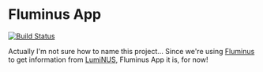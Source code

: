 # Fluminus App

[![Build Status](https://travis-ci.com/fluminus/fluminus_app.svg?branch=master)](https://travis-ci.com/fluminus/fluminus_app)

Actually I'm not sure how to name this project... Since we're using [Fluminus](https://github.com/indocomsoft/fluminus) to get information from [LumiNUS](https://luminus.nus.edu.sg/), Fluminus App it is, for now!
